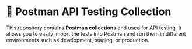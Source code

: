 # 🧪 Postman API Testing Collection

This repository contains **Postman collections** and  used for API testing. It allows you to easily import the tests into Postman and run them in different environments such as development, staging, or production.

 
 
  